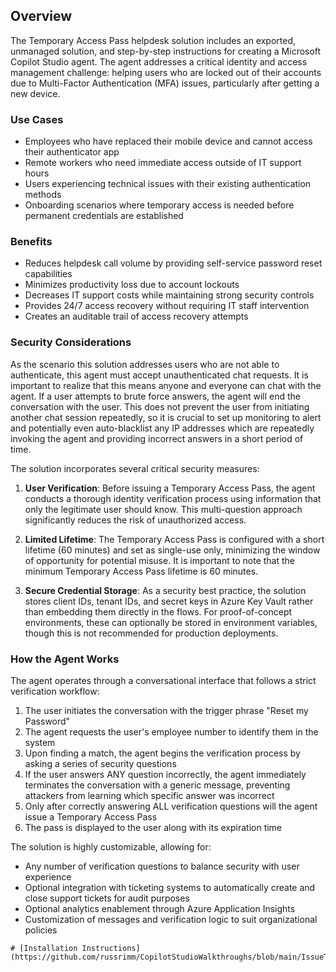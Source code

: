 ## Overview

The Temporary Access Pass helpdesk solution includes an exported, unmanaged solution, and step-by-step instructions for creating a Microsoft Copilot Studio agent. The agent addresses a critical identity and access management challenge: helping users who are locked out of their accounts due to Multi-Factor Authentication (MFA) issues, particularly after getting a new device. 

### Use Cases
- Employees who have replaced their mobile device and cannot access their authenticator app
- Remote workers who need immediate access outside of IT support hours
- Users experiencing technical issues with their existing authentication methods
- Onboarding scenarios where temporary access is needed before permanent credentials are established

### Benefits
- Reduces helpdesk call volume by providing self-service password reset capabilities
- Minimizes productivity loss due to account lockouts
- Decreases IT support costs while maintaining strong security controls
- Provides 24/7 access recovery without requiring IT staff intervention
- Creates an auditable trail of access recovery attempts

### Security Considerations
As the scenario this solution addresses users who are not able to authenticate, this agent must accept unauthenticated chat requests.  It is important to realize that this means anyone and everyone can chat with the agent. If a user attempts to brute force answers, the agent will end the conversation with the user. This does not prevent the user from initiating another chat session repeatedly, so it is crucial to set up monitoring to alert and potentially even auto-blacklist any IP addresses which are repeatedly invoking the agent and providing incorrect answers in a short period of time. 

The solution incorporates several critical security measures:

1. **User Verification**: Before issuing a Temporary Access Pass, the agent conducts a thorough identity verification process using information that only the legitimate user should know. This multi-question approach significantly reduces the risk of unauthorized access.

2. **Limited Lifetime**: The Temporary Access Pass is configured with a short lifetime (60 minutes) and set as single-use only, minimizing the window of opportunity for potential misuse. It is important to note that the minimum Temporary Access Pass lifetime is 60 minutes.

3. **Secure Credential Storage**: As a security best practice, the solution stores client IDs, tenant IDs, and secret keys in Azure Key Vault rather than embedding them directly in the flows. For proof-of-concept environments, these can optionally be stored in environment variables, though this is not recommended for production deployments.

### How the Agent Works
The agent operates through a conversational interface that follows a strict verification workflow:

1. The user initiates the conversation with the trigger phrase "Reset my Password"
2. The agent requests the user's employee number to identify them in the system
3. Upon finding a match, the agent begins the verification process by asking a series of security questions
4. If the user answers ANY question incorrectly, the agent immediately terminates the conversation with a generic message, preventing attackers from learning which specific answer was incorrect
5. Only after correctly answering ALL verification questions will the agent issue a Temporary Access Pass
6. The pass is displayed to the user along with its expiration time

The solution is highly customizable, allowing for:
- Any number of verification questions to balance security with user experience
- Optional integration with ticketing systems to automatically create and close support tickets for audit purposes
- Optional analytics enablement through Azure Application Insights
- Customization of messages and verification logic to suit organizational policies
```
# [Installation Instructions](https://github.com/russrimm/CopilotStudioWalkthroughs/blob/main/IssueTAP.md)
